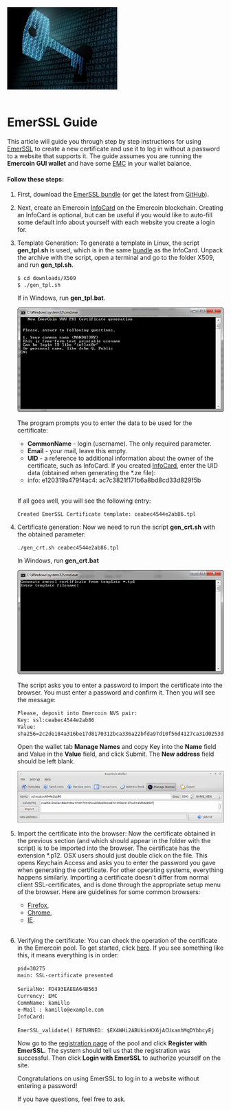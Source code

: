 <div style="boxOverflow">
<img src="/images/EmerSSL-cryptography.jpg" alt="EmerSSL" width="256">
</div>
<br>

# EmerSSL Guide

This article will guide you through step by step instructions for using
[EmerSSL](/en/blockchain-services/emerssl/emerssl-introduction.md) to create a new certificate and use it to
log in without a password to a website that supports it. The guide assumes you are running the <b>Emercoin GUI wallet</b> and have some [EMC](/en/introduction/the-emc-currency.md) in your wallet balance.

#### Follow these steps:

1. First, download the <a target="_blank" rel="nofollow" href="https://pool.emercoin.com/emcssl/">EmerSSL bundle</a>
   (or get the latest from <a target="_blank" rel="nofollow" href="https://github.com/emercoin/emcssl">GitHub</a>).

2. Next, create an Emercoin [InfoCard](/en/blockchain-services/emerssl/emerssl-infocard.md) on the
   Emercoin blockchain. Creating an InfoCard is optional, but can be useful
   if you would like to auto-fill some default info about yourself with
   each website you create a login for.

3. Template Generation: To generate a template in Linux, the script **gen_tpl.sh** is used,
   which is in the same <a target="_blank" rel="nofollow" href="https://pool.emercoin.com/emcssl/">bundle</a> as the InfoCard. Unpack      the archive with the script, open a terminal and go to the folder X509, and run **gen_tpl.sh**.

   ```text
   $ cd downloads/X509
   $ ./gen_tpl.sh
   ```

   If in Windows, run **gen_tpl.bat**.

   <div class="boxOverflow">
   <img src="/images/EmerSSL_1.png" alt="gen_tpl.bat">
   </div>	

   The program prompts you to enter the data to be used for the certificate:
   -   **CommonName** - login (username). The only required parameter.
   -   **Email** - your mail, leave this empty.
   -   **UID** - a reference to additional information about the owner of
    the certificate, such as InfoCard. If you created [InfoCard](/en/blockchain-services/emerssl/emerssl-infocard.md), enter the UID         data (obtained when generating the *.ze file):
   -   info: e120319a479f4ac4: ac7c3821f171b6a8bd8cd33d829f5b<br><br>

   If all goes well, you will see the following entry:

   ```text
   Created EmerSSL Certificate template: ceabec4544e2ab86.tpl
   ```

4. Certificate generation: Now we need to run the script **gen_crt.sh** with the obtained parameter:

   ```text
   ./gen_crt.sh ceabec4544e2ab86.tpl
   ```

   In Windows, run **gen_crt.bat**

   <div class="boxOverflow">
   <img src="/images/EmerSSL_2.png" alt="gen_crt.bat">
   </div>

   The script asks you to enter a password to import the certificate into the browser. You must enter a password and confirm it. Then      you will see the message:

   ```text
   Please, deposit into Emercoin NVS pair:
   Key: ssl:ceabec4544e2ab86
   Value: sha256=2c2de184a316be17d8170312bca336a22bfda97d10f56d4127ca31d0253d8097 
   ```

   Open the wallet tab **Manage Names** and copy Key into the **Name** field and Value in the **Value** field, and click Submit. The        **New address** field should be left blank.

   <div class="boxOverflow">
   <img src="/images/EmerSSL_3.png" alt="Send data to the network">
   </div>

5. Import the certificate into the browser: Now the certificate obtained in the previous section (and which should appear in the folder    with the script) is to be imported into the browser. The certificate has the extension *.p12. OSX users should just double click on      the file. This opens Keychain Access and asks you to enter the password you gave when generating the certificate. For other operating    systems, everything happens similarly. Importing a certificate doesn't differ from normal client SSL-certificates, and is done          through the appropriate setup menu of the browser. Here are guidelines for some common browsers:
    - <a target="_blank" rel="nofollow" href="http://www.onlinehowto.net/install-ssl-certificate-in-firefox/784">Firefox</a>,
    - <a target="_blank" rel="nofollow" href="http://www.binarytides.com/client-side-ssl-certificates-firefox-chrome/">Chrome</a>,
    - <a target="_blank" rel="nofollow" href="http://ipswitchmsg.force.com/kb/articles/FAQ/Using-client-SSL-certificates-in-Internet-       Explorer-1307739573570">IE</a>.<br><br>

6. Verifying the certificate: You can check the operation of the certificate in the Emercoin pool. To
   get started, click <a target="_blank" rel="nofollow" href="https://pool.emercoin.com/emcssl/InfoCard.php">here</a>. If you see          something like this, it means everything is in order:

   ```text
   pid=30275
   main: SSL-certificate presented

   SerialNo: FD493EAEEA64B563
   Currency: EMC
   CommName: kamillo
   e-Mail : kamillo@example.com
   InfoCard:

   EmerSSL_validate() RETURNED: $EX4WHi2ABUkinKX6jACUxanhMqDYbbcyEj
   ```

   Now go to the <a target="_blank" rel="nofollow" href="https://pool.emercoin.com/register">registration page</a> of
   the pool and click **Register with EmerSSL.** The system should tell us
   that the registration was successful. Then click **Login with EmerSSL**
   to authorize yourself on the site.

   Congratulations on using EmerSSL to log in to a website without entering a password!

   If you have questions, feel free to ask.
